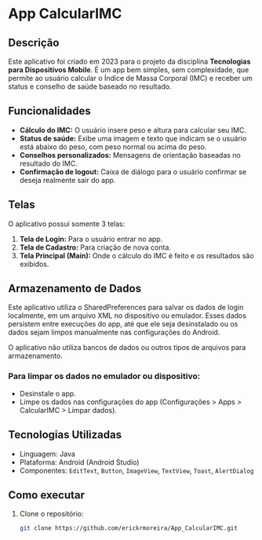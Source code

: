 
# App CalcularIMC

## Descrição

Este aplicativo foi criado em 2023 para o projeto da disciplina **Tecnologias para Dispositivos Mobile**. É um app bem simples, sem complexidade, que permite ao usuário calcular o Índice de Massa Corporal (IMC) e receber um status e conselho de saúde baseado no resultado.

## Funcionalidades

- **Cálculo do IMC:** O usuário insere peso e altura para calcular seu IMC.
- **Status de saúde:** Exibe uma imagem e texto que indicam se o usuário está abaixo do peso, com peso normal ou acima do peso.
- **Conselhos personalizados:** Mensagens de orientação baseadas no resultado do IMC.
- **Confirmação de logout:** Caixa de diálogo para o usuário confirmar se deseja realmente sair do app.

## Telas

O aplicativo possui somente 3 telas:

1. **Tela de Login:** Para o usuário entrar no app.
2. **Tela de Cadastro:** Para criação de nova conta.
3. **Tela Principal (Main):** Onde o cálculo do IMC é feito e os resultados são exibidos.

## Armazenamento de Dados

Este aplicativo utiliza o SharedPreferences para salvar os dados de login localmente, em um arquivo XML no dispositivo ou emulador. Esses dados persistem entre execuções do app, até que ele seja desinstalado ou os dados sejam limpos manualmente nas configurações do Android.

O aplicativo não utiliza bancos de dados ou outros tipos de arquivos para armazenamento.

### Para limpar os dados no emulador ou dispositivo:

- Desinstale o app.
- Limpe os dados nas configurações do app (Configurações > Apps > CalcularIMC > Limpar dados).

## Tecnologias Utilizadas

- Linguagem: Java
- Plataforma: Android (Android Studio)
- Componentes: `EditText`, `Button`, `ImageView`, `TextView`, `Toast`, `AlertDialog`

## Como executar

1. Clone o repositório:
   ```bash
   git clone https://github.com/erickrmoreira/App_CalcularIMC.git
